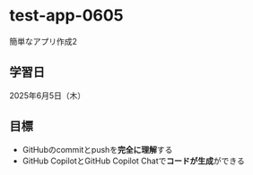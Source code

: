 # test-app-0605
簡単なアプリ作成2

## 学習日
2025年6月5日（木）

## 目標
- GitHubのcommitとpushを**完全に理解**する
- GitHub CopilotとGitHub Copilot Chatで**コードが生成**ができる